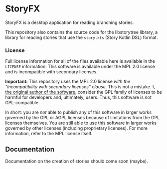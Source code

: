 # StoryFX

StoryFX is a desktop application for reading branching stories.

This repository also contains the source code for the libstorytree library, a library for reading stories that use the `story.kts` (Story Kotlin DSL) format.

### License

Full license information for all of the files available here is available in the `LICENSE` information. This software is available under the MPL 2.0 license and is incompatible with secondary licenses.

**Important:** This repository uses the MPL 2.0 license *with the "incompatibility with secondary licenses" clause*. This is not a mistake. I, [the original author of the software](https://github.com/utybo), consider the GPL family of licenses to be harmful for developers and, ultimately, users. Thus, this software is *not* GPL-compatible.

In short: you are *not* able to publish any of this software in larger works governed by the GPL or AGPL licenses because of limitations from the GPL licenses themselves. You are still able to use this software in larger works governed by other licenses (including proprietary licenses). For more information, refer to the MPL license itself.

## Documentation

Documentation on the creation of stories should come soon (maybe).